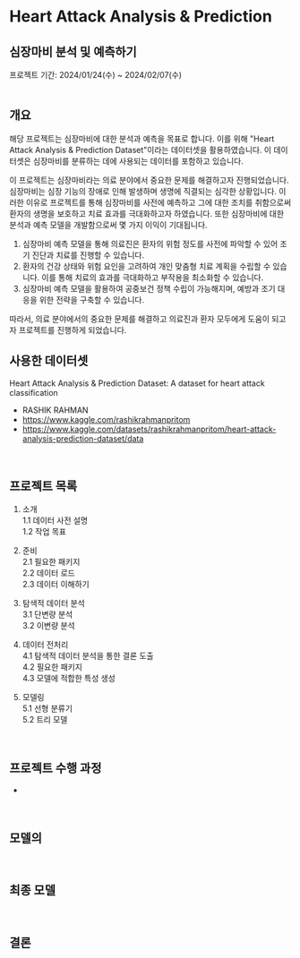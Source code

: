 # Heart Attack Analysis & Prediction
## 심장마비 분석 및 예측하기
프로젝트 기간: 2024/01/24(수) ~ 2024/02/07(수)  
<br/>
## 개요
해당 프로젝트는 심장마비에 대한 분석과 예측을 목표로 합니다. 이를 위해 "Heart Attack Analysis & Prediction Dataset"이라는 데이터셋을 활용하였습니다. 이 데이터셋은 심장마비를 분류하는 데에 사용되는 데이터를 포함하고 있습니다.  
  
이 프로젝트는 심장마비라는 의료 분야에서 중요한 문제를 해결하고자 진행되었습니다. 심장마비는 심장 기능의 장애로 인해 발생하며 생명에 직결되는 심각한 상황입니다. 이러한 이유로 프로젝트를 통해 심장마비를 사전에 예측하고 그에 대한 조치를 취함으로써 환자의 생명을 보호하고 치료 효과를 극대화하고자 하였습니다. 또한 심장마비에 대한 분석과 예측 모델을 개발함으로써 몇 가지 이익이 기대됩니다.  
  
1. 심장마비 예측 모델을 통해 의료진은 환자의 위험 정도를 사전에 파악할 수 있어 조기 진단과 치료를 진행할 수 있습니다.  
2. 환자의 건강 상태와 위험 요인을 고려하여 개인 맞춤형 치료 계획을 수립할 수 있습니다. 이를 통해 치료의 효과를 극대화하고 부작용을 최소화할 수 있습니다.  
3. 심장마비 예측 모델을 활용하여 공중보건 정책 수립이 가능해지며, 예방과 조기 대응을 위한 전략을 구축할 수 있습니다.  
  
따라서, 의료 분야에서의 중요한 문제를 해결하고 의료진과 환자 모두에게 도움이 되고자 프로젝트를 진행하게 되었습니다.
<br/>
## 사용한 데이터셋
Heart Attack Analysis & Prediction Dataset: A dataset for heart attack classification
- RASHIK RAHMAN
- https://www.kaggle.com/rashikrahmanpritom
- https://www.kaggle.com/datasets/rashikrahmanpritom/heart-attack-analysis-prediction-dataset/data
<br/>

## 프로젝트 목록
1. 소개  
    1.1 데이터 사전 설명  
    1.2 작업 목표

2. 준비  
    2.1 필요한 패키지  
    2.2 데이터 로드  
    2.3 데이터 이해하기

3. 탐색적 데이터 분석  
    3.1 단변량 분석  
    3.2 이변량 분석

4. 데이터 전처리  
    4.1 탐색적 데이터 분석을 통한 결론 도출  
    4.2 필요한 패키지  
    4.3 모델에 적합한 특성 생성

5. 모델링  
    5.1 선형 분류기  
    5.2 트리 모델
  
<br/>

## 프로젝트 수행 과정
- 
<br/>

## 모델의 
<br/>

## 최종 모델

<br/>

## 결론
